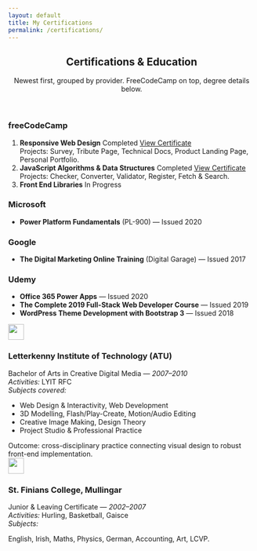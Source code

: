 ```yaml
---
layout: default
title: My Certifications
permalink: /certifications/
---
```


<section class="py-5 page-min">
  <div class="container">
    <header class="mb-4">
      <h1 class="mb-1">Certifications & Education</h1>
      <p class="text-muted mb-0">Newest first, grouped by provider. FreeCodeCamp on top, degree details below.</p>
    </header>
      <!-- ROW 1: FreeCodeCamp -->
      <div class="row g-4">
        <div class="col-12">
          <article class="card h-100">
            <div class="card-body">
              <h3 class="h5 mb-3">freeCodeCamp</h3>
              <ol class="mb-0">
                <li class="mb-2">
                  <strong>Responsive Web Design</strong>
                  <span class="badge text-bg-light ms-2">Completed</span>
                  <a class="btn btn-sm btn-primary ms-2" href="https://www.freecodecamp.org/certification/mechmadhog/responsive-web-design" target="_blank" rel="noopener">View Certificate</a>
                  <div class="small text-muted mt-1">Projects: Survey, Tribute Page, Technical Docs, Product Landing Page, Personal Portfolio.</div>
                </li>
                <li class="mb-2">
                  <strong>JavaScript Algorithms &amp; Data Structures</strong>
                  <span class="badge text-bg-light ms-2">Completed</span>
                  <a class="btn btn-sm btn-primary ms-2" href="https://www.freecodecamp.org/certification/mechmadhog/javascript-algorithms-and-data-structures-v8" target="_blank" rel="noopener">View Certificate</a>
                  <div class="small text-muted mt-1">Projects: Checker, Converter, Validator, Register, Fetch &amp; Search.</div>
                </li>
                <li class="mb-0">
                  <strong>Front End Libraries</strong>
                  <span class="badge badge-accent ms-2">In Progress</span>
                  <div class="small text-muted mt-1">
                    <!-- Latest: <a href="https://codepen.io/Mike-MacDonagh/pen/qEOvBap" target="_blank" rel="noopener">Pyramid Generator (Retro CRT)</a> — loops, strings, DOM, controls. -->
                  </div>
                </li>
              </ol>
            </div>
          </article>
        </div>
        <!-- ROW 2: Microsoft / Google -->
        <div class="col-12 col-lg-6">
          <article class="card h-100">
            <div class="card-body">
              <h3 class="h5 mb-3">Microsoft</h3>
              <ul class="mb-0">
                <li><strong>Power Platform Fundamentals</strong> (PL-900) — <span class="text-muted">Issued 2020</span></li>
              </ul>
            </div>
          </article>
        </div>
        <div class="col-12 col-lg-6">
          <article class="card h-100">
            <div class="card-body">
              <h3 class="h5 mb-3">Google</h3>
              <ul class="mb-0">
                <li><strong>The Digital Marketing Online Training</strong> (Digital Garage) — <span class="text-muted">Issued 2017</span></li>
              </ul>
            </div>
          </article>
        </div>
        <!-- ROW 3: Udemy -->
        <div class="col-12">
          <article class="card h-100">
            <div class="card-body">
              <h3 class="h5 mb-3">Udemy</h3>
              <ul class="mb-0">
                <li><strong>Office 365 Power Apps</strong> — <span class="text-muted">Issued 2020</span></li>
                <li><strong>The Complete 2019 Full-Stack Web Developer Course</strong> — <span class="text-muted">Issued 2019</span></li>
                <li><strong>WordPress Theme Development with Bootstrap 3</strong> — <span class="text-muted">Issued 2018</span></li>
              </ul>
            </div>
          </article>
        </div>
        <!-- ROW 4: Education (two cards) -->
        <div class="col-12 col-lg-6">
          <article class="card h-100">
            <div class="card-body">
              <div class="d-flex align-items-center gap-3 mb-2">
                <img src="{{ '/assets/images/edu/atu.png' | relative_url }}" alt="" width="32" height="32">
                <h3 class="h5 mb-0">Letterkenny Institute of Technology (ATU)</h3>
              </div>
              <div class="small text-muted mb-2">Bachelor of Arts in Creative Digital Media — <em>2007–2010</em></div>
              <div class="mb-2"><em>Activities:</em> LYIT RFC</div>
              <div class="mb-2"><em>Subjects covered:</em></div>
              <ul class="mb-2">
                <li>Web Design &amp; Interactivity, Web Development</li>
                <li>3D Modelling, Flash/Play-Create, Motion/Audio Editing</li>
                <li>Creative Image Making, Design Theory</li>
                <li>Project Studio &amp; Professional Practice</li>
              </ul>
              <div class="small text-muted">Outcome: cross-disciplinary practice connecting visual design to robust front-end implementation.</div>
            </div>
          </article>
        </div>
        <div class="col-12 col-lg-6">
          <article class="card h-100">
            <div class="card-body">
              <div class="d-flex align-items-center gap-3 mb-2">
                <img src="{{ '/assets/images/edu/stfinians.png' | relative_url }}" alt="" width="32" height="32">
                <h3 class="h5 mb-0">St. Finians College, Mullingar</h3>
              </div>
              <div class="small text-muted mb-2">Junior &amp; Leaving Certificate — <em>2002–2007</em></div>
              <div class="mb-2"><em>Activities:</em> Hurling, Basketball, Gaisce</div>
              <div class="mb-2"><em>Subjects:</em></div>
              <p class="mb-0">English, Irish, Maths, Physics, German, Accounting, Art, LCVP.</p>
            </div>
          </article>
        </div>
      </div>
  </div>
</section>
